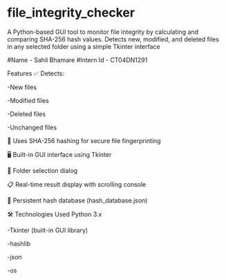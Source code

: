 # file_integrity_checker
A Python-based GUI tool to monitor file integrity by calculating and comparing SHA-256 hash values. Detects new, modified, and deleted files in any selected folder using a simple Tkinter interface

#Name - Sahil Bhamare
#Intern Id - CT04DN1291


Features
✅ Detects:

  -New files

  -Modified files

  -Deleted files

  -Unchanged files

🧠 Uses SHA-256 hashing for secure file fingerprinting

🖥️ Built-in GUI interface using Tkinter

📁 Folder selection dialog

📋 Real-time result display with scrolling console

💾 Persistent hash database (hash_database.json)

🛠️ Technologies Used
Python 3.x

  -Tkinter (built-in GUI library)

  -hashlib

  -json

  -os

